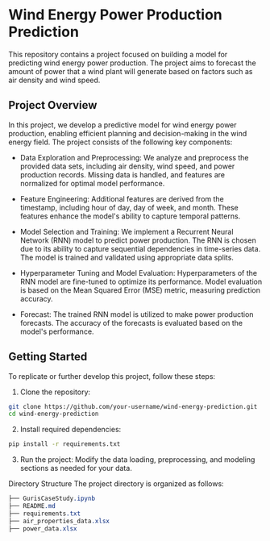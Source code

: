 # Wind Energy Power Production Prediction

This repository contains a project focused on building a model for predicting wind energy power production. The project aims to forecast the amount of power that a wind plant will generate based on factors such as air density and wind speed.

## Project Overview

In this project, we develop a predictive model for wind energy power production, enabling efficient planning and decision-making in the wind energy field. The project consists of the following key components:

- Data Exploration and Preprocessing: We analyze and preprocess the provided data sets, including air density, wind speed, and power production records. Missing data is handled, and features are normalized for optimal model performance.

- Feature Engineering: Additional features are derived from the timestamp, including hour of day, day of week, and month. These features enhance the model's ability to capture temporal patterns.

- Model Selection and Training: We implement a Recurrent Neural Network (RNN) model to predict power production. The RNN is chosen due to its ability to capture sequential dependencies in time-series data. The model is trained and validated using appropriate data splits.

- Hyperparameter Tuning and Model Evaluation: Hyperparameters of the RNN model are fine-tuned to optimize its performance. Model evaluation is based on the Mean Squared Error (MSE) metric, measuring prediction accuracy.

- Forecast: The trained RNN model is utilized to make power production forecasts. The accuracy of the forecasts is evaluated based on the model's performance.

## Getting Started

To replicate or further develop this project, follow these steps:

1. Clone the repository:

```bash
git clone https://github.com/your-username/wind-energy-prediction.git
cd wind-energy-prediction
```
2. Install required dependencies:
```bash
pip install -r requirements.txt
```
3. Run the project:
Modify the data loading, preprocessing, and modeling sections as needed for your data.

Directory Structure
The project directory is organized as follows:
```css
├── GurisCaseStudy.ipynb
├── README.md
├── requirements.txt
├── air_properties_data.xlsx
├── power_data.xlsx
```
